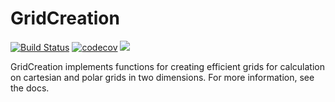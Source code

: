 # GridCreation

[![Build Status](https://travis-ci.com/JuliaOptics/GridCreation.jl.svg?branch=master)](https://travis-ci.com/JuliaOptics/GridCreation.jl) [![codecov](https://codecov.io/gh/JuliaOptics/GridCreation.jl/branch/master/graph/badge.svg)](https://codecov.io/gh/JuliaOptics/GridCreation.jl) [![](https://img.shields.io/badge/docs-stable-blue.svg)](https://JuliaOptics.github.io/GridCreation.jl/stable)

GridCreation implements functions for creating efficient grids for calculation on cartesian and polar grids in two dimensions.  For more information, see the docs.
